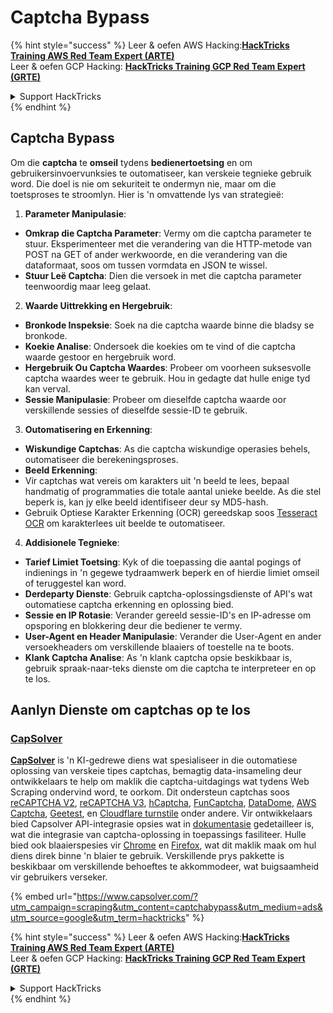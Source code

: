 # Captcha Bypass

{% hint style="success" %}
Leer & oefen AWS Hacking:<img src="../.gitbook/assets/arte.png" alt="" data-size="line">[**HackTricks Training AWS Red Team Expert (ARTE)**](https://training.hacktricks.xyz/courses/arte)<img src="../.gitbook/assets/arte.png" alt="" data-size="line">\
Leer & oefen GCP Hacking: <img src="../.gitbook/assets/grte.png" alt="" data-size="line">[**HackTricks Training GCP Red Team Expert (GRTE)**<img src="../.gitbook/assets/grte.png" alt="" data-size="line">](https://training.hacktricks.xyz/courses/grte)

<details>

<summary>Support HackTricks</summary>

* Kyk na die [**subskripsie planne**](https://github.com/sponsors/carlospolop)!
* **Sluit aan by die** 💬 [**Discord groep**](https://discord.gg/hRep4RUj7f) of die [**telegram groep**](https://t.me/peass) of **volg** ons op **Twitter** 🐦 [**@hacktricks\_live**](https://twitter.com/hacktricks\_live)**.**
* **Deel hacking truuks deur PRs in te dien na die** [**HackTricks**](https://github.com/carlospolop/hacktricks) en [**HackTricks Cloud**](https://github.com/carlospolop/hacktricks-cloud) github repos.

</details>
{% endhint %}

## Captcha Bypass

Om die **captcha** te **omseil** tydens **bedienertoetsing** en om gebruikersinvoervunksies te outomatiseer, kan verskeie tegnieke gebruik word. Die doel is nie om sekuriteit te ondermyn nie, maar om die toetsproses te stroomlyn. Hier is 'n omvattende lys van strategieë:

1. **Parameter Manipulasie**:
* **Omkrap die Captcha Parameter**: Vermy om die captcha parameter te stuur. Eksperimenteer met die verandering van die HTTP-metode van POST na GET of ander werkwoorde, en die verandering van die dataformaat, soos om tussen vormdata en JSON te wissel.
* **Stuur Leë Captcha**: Dien die versoek in met die captcha parameter teenwoordig maar leeg gelaat.
2. **Waarde Uittrekking en Hergebruik**:
* **Bronkode Inspeksie**: Soek na die captcha waarde binne die bladsy se bronkode.
* **Koekie Analise**: Ondersoek die koekies om te vind of die captcha waarde gestoor en hergebruik word.
* **Hergebruik Ou Captcha Waardes**: Probeer om voorheen suksesvolle captcha waardes weer te gebruik. Hou in gedagte dat hulle enige tyd kan verval.
* **Sessie Manipulasie**: Probeer om dieselfde captcha waarde oor verskillende sessies of dieselfde sessie-ID te gebruik.
3. **Outomatisering en Erkenning**:
* **Wiskundige Captchas**: As die captcha wiskundige operasies behels, outomatiseer die berekeningsproses.
* **Beeld Erkenning**:
* Vir captchas wat vereis om karakters uit 'n beeld te lees, bepaal handmatig of programmaties die totale aantal unieke beelde. As die stel beperk is, kan jy elke beeld identifiseer deur sy MD5-hash.
* Gebruik Optiese Karakter Erkenning (OCR) gereedskap soos [Tesseract OCR](https://github.com/tesseract-ocr/tesseract) om karakterlees uit beelde te outomatiseer.
4. **Addisionele Tegnieke**:
* **Tarief Limiet Toetsing**: Kyk of die toepassing die aantal pogings of indienings in 'n gegewe tydraamwerk beperk en of hierdie limiet omseil of teruggestel kan word.
* **Derdeparty Dienste**: Gebruik captcha-oplossingsdienste of API's wat outomatiese captcha erkenning en oplossing bied.
* **Sessie en IP Rotasie**: Verander gereeld sessie-ID's en IP-adresse om opsporing en blokkering deur die bediener te vermy.
* **User-Agent en Header Manipulasie**: Verander die User-Agent en ander versoekheaders om verskillende blaaiers of toestelle na te boots.
* **Klank Captcha Analise**: As 'n klank captcha opsie beskikbaar is, gebruik spraak-naar-teks dienste om die captcha te interpreteer en op te los.

## Aanlyn Dienste om captchas op te los

### [CapSolver](https://www.capsolver.com/?utm\_source=google\&utm\_medium=ads\&utm\_campaign=scraping\&utm\_term=hacktricks\&utm\_content=captchabypass)

[**CapSolver**](https://www.capsolver.com/?utm\_source=google\&utm\_medium=ads\&utm\_campaign=scraping\&utm\_term=hacktricks\&utm\_content=captchabypass) is 'n KI-gedrewe diens wat spesialiseer in die outomatiese oplossing van verskeie tipes captchas, bemagtig data-insameling deur ontwikkelaars te help om maklik die captcha-uitdagings wat tydens Web Scraping ondervind word, te oorkom. Dit ondersteun captchas soos [reCAPTCHA V2](https://docs.capsolver.com/guide/captcha/ReCaptchaV2.html?utm\_source=github\&utm\_medium=banner\_github\&utm\_campaign=fcsrv), [reCAPTCHA V3](https://docs.capsolver.com/guide/captcha/ReCaptchaV3.html?utm\_source=github\&utm\_medium=banner\_github\&utm\_campaign=fcsrv), [hCaptcha](https://docs.capsolver.com/guide/captcha/HCaptcha.html?utm\_source=github\&utm\_medium=banner\_github\&utm\_campaign=fcsrv), [FunCaptcha](https://docs.capsolver.com/guide/captcha/FunCaptcha.html?utm\_source=github\&utm\_medium=banner\_github\&utm\_campaign=fcsrv), [DataDome](https://docs.capsolver.com/guide/captcha/DataDome.html?utm\_source=github\&utm\_medium=banner\_github\&utm\_campaign=fcsrv), [AWS Captcha](https://docs.capsolver.com/guide/captcha/awsWaf.html?utm\_source=github\&utm\_medium=banner\_github\&utm\_campaign=fcsrv), [Geetest](https://docs.capsolver.com/guide/captcha/Geetest.html?utm\_source=github\&utm\_medium=banner\_github\&utm\_campaign=fcsrv), en [Cloudflare turnstile](https://docs.capsolver.com/guide/antibots/cloudflare\_turnstile.html) onder andere. Vir ontwikkelaars bied Capsolver API-integrasie opsies wat in [dokumentasie](https://docs.capsolver.com/?utm\_source=github\&utm\_medium=banner\_github\&utm\_campaign=fcsrv) gedetailleer is, wat die integrasie van captcha-oplossing in toepassings fasiliteer. Hulle bied ook blaaierspesies vir [Chrome](https://chromewebstore.google.com/detail/captcha-solver-auto-captc/pgojnojmmhpofjgdmaebadhbocahppod) en [Firefox](https://addons.mozilla.org/es/firefox/addon/capsolver-captcha-solver/), wat dit maklik maak om hul diens direk binne 'n blaier te gebruik. Verskillende prys pakkette is beskikbaar om verskillende behoeftes te akkommodeer, wat buigsaamheid vir gebruikers verseker.

{% embed url="https://www.capsolver.com/?utm_campaign=scraping&utm_content=captchabypass&utm_medium=ads&utm_source=google&utm_term=hacktricks" %}

{% hint style="success" %}
Leer & oefen AWS Hacking:<img src="../.gitbook/assets/arte.png" alt="" data-size="line">[**HackTricks Training AWS Red Team Expert (ARTE)**](https://training.hacktricks.xyz/courses/arte)<img src="../.gitbook/assets/arte.png" alt="" data-size="line">\
Leer & oefen GCP Hacking: <img src="../.gitbook/assets/grte.png" alt="" data-size="line">[**HackTricks Training GCP Red Team Expert (GRTE)**<img src="../.gitbook/assets/grte.png" alt="" data-size="line">](https://training.hacktricks.xyz/courses/grte)

<details>

<summary>Support HackTricks</summary>

* Kyk na die [**subskripsie planne**](https://github.com/sponsors/carlospolop)!
* **Sluit aan by die** 💬 [**Discord groep**](https://discord.gg/hRep4RUj7f) of die [**telegram groep**](https://t.me/peass) of **volg** ons op **Twitter** 🐦 [**@hacktricks\_live**](https://twitter.com/hacktricks\_live)**.**
* **Deel hacking truuks deur PRs in te dien na die** [**HackTricks**](https://github.com/carlospolop/hacktricks) en [**HackTricks Cloud**](https://github.com/carlospolop/hacktricks-cloud) github repos.

</details>
{% endhint %}
